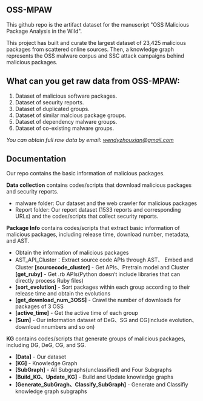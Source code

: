 ## OSS-MPAW 

This github repo is the artifact dataset for the manuscript "OSS Malicious Package Analysis in the Wild".

This project has built and curate the largest dataset of 23,425 malicious packages from scattered online sources. Then, a knowledge graph represents the OSS malware corpus and SSC attack campaigns behind malicious packages.

## What can you get raw data from OSS-MPAW:

1. Dataset of malicious software packages.
2. Dataset of security reports.
3. Dataset of duplicated groups.
4. Dataset of similar malcious package groups.
5. Dataset of dependency malware groups.
6. Dataset of co-existing malware groups. 

*You can obtain full raw data by email: wendyzhouxian@gmail.com*


## Documentation

Our repo contains the basic information of malicious packages. 

**Data collection** contains codes/scripts that download malicious packages and security reports.

- malware folder: Our dataset and the web crawler for malicious packages
- Report folder: Our report dataset (1533 reports and corresponding URLs) and the codes/scripts that collect security reports.


**Package Info** contains codes/scripts that extract basic information of malicious packages, including release time, download number, metadata, and AST. 

- Obtain the information of malicious packages
- AST_API_Cluster：Extract source code APIs through AST、 Embed and Cluster
 **[sourcecode_cluster]** - Get APIs、Pretrain model and Cluster
 **[get_ruby]** - Get .rb APIs(Python doesn‘t include libraries that can directly process Ruby files)
- **[sort_evolution]** - Sort packages within each group according to their release time and obtain the evolutions
- **[get_download_num_3OSS]** - Crawl the number of downloads for packages of 3 OSS
- **[active_time]** - Get the active time of each group
- **[Sum]** - Our information dataset of DeG、SG and CG(include evolution、download nnumbers and so on)


**KG** contains codes/scripts that generate groups of malicious packages, including DG, DeG, CG, and SG. 

- **[Data]** - Our dataset
- **[KG]** - Knowledge Graph
- **[SubGraph]** - All Subgraphs(unclassified) and Four Subgraphs
- **[Build_KG、Update_KG]** - Build and Update knowledge graphs
- **[Generate_SubGragh、Classify_SubGraph]** - Generate and Classifiy knowledge graph subgraphs

